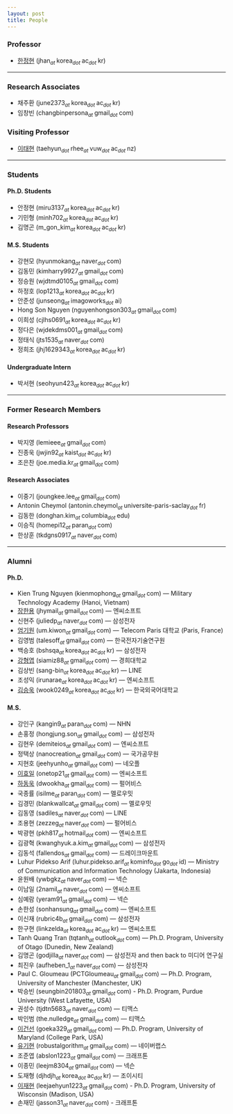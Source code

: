 ```yaml
---
layout: post
title: People
---
```


<!--
Mailing List (media.lab.ku@gmail.com -> 필터 및 차단된 주소)
김승욱
안정현
기민형
김명곤
이재현
채주환
정승원
강현모
김동민
손재민
하정호
Nguyen
이희성
정희조
정태식
정다은
이동균
-->

<!--
Always check singular or plural according to the number of people
-->

### Professor
* [한정현](/people/jhan) (jhan<sub><i>at </i></sub>korea<sub><i>dot </i></sub>ac<sub><i>dot </i></sub>kr)

<hr>
<!-- 
### Research Professor
* [김승욱](https://www.linkedin.com/in/seung-wook-kim-b332901a5) (wook0249<sub><i>at </i></sub>korea<sub><i>dot </i></sub>ac<sub><i>dot </i></sub>kr) -->

### Research Associates
* 채주환 (june2373<sub><i>at </i></sub>korea<sub><i>dot </i></sub>ac<sub><i>dot </i></sub>kr)
* 임창빈 (changbinpersona<sub><i>at </i></sub>gmail<sub><i>dot </i></sub>com)

### Visiting Professor
* [이태현](https://www.linkedin.com/in/taehyun-james-tj-rhee/) (taehyun<sub><i>dot </i></sub>rhee<sub><i>at </i></sub>vuw<sub><i>dot </i></sub>ac<sub><i>dot </i></sub>nz)

<hr>

### Students
#### Ph.D. Students
* 안정현 (miru3137<sub><i>at </i></sub>korea<sub><i>dot </i></sub>ac<sub><i>dot </i></sub>kr)
* 기민형 (minh702<sub><i>at </i></sub>korea<sub><i>dot </i></sub>ac<sub><i>dot </i></sub>kr)
* 김명곤 (m_gon_kim<sub><i>at </i></sub>korea<sub><i>dot </i></sub>ac<sub><i>dot </i></sub>kr)

#### M.S. Students
* 강현모 (hyunmokang<sub><i>at </i></sub>naver<sub><i>dot </i></sub>com)
* 김동민 (kimharry9927<sub><i>at </i></sub>gmail<sub><i>dot </i></sub>com)
* 정승원 (wjdtmd0105<sub><i>at </i></sub>gmail<sub><i>dot </i></sub>com)
* 하정호 (lop1213<sub><i>at </i></sub>korea<sub><i>dot </i></sub>ac<sub><i>dot </i></sub>kr)
* 안준성 (junseong<sub><i>at </i></sub>imagoworks<sub><i>dot </i></sub>ai)
* Hong Son Nguyen (nguyenhongson303<sub><i>at </i></sub>gmail<sub><i>dot </i></sub>com)
* 이희성 (cjlhs0691<sub><i>at </i></sub>korea<sub><i>dot </i></sub>ac<sub><i>dot </i></sub>kr)
* 정다은 (wjdekdms001<sub><i>at </i></sub>gmail<sub><i>dot </i></sub>com)
* 정태식 (jts1535<sub><i>at </i></sub>naver<sub><i>dot </i></sub>com)
* 정희조 (jhj1629343<sub><i>at </i></sub>korea<sub><i>dot </i></sub>ac<sub><i>dot </i></sub>kr)

#### Undergraduate Intern
* 박서현 (seohyun423<sub><i>at </i></sub>korea<sub><i>dot </i></sub>ac<sub><i>dot </i></sub>kr)

<hr>

### Former Research Members
#### Research Professors
* 박지영 (lemieee<sub><i>at </i></sub>gmail<sub><i>dot </i></sub>com)
* 진종욱 (jwjin92<sub><i>at </i></sub>kaist<sub><i>dot </i></sub>ac<sub><i>dot </i></sub>kr)
* 조은찬 (joe.media.kr<sub><i>at </i></sub>gmail<sub><i>dot </i></sub>com)

#### Research Associates
* 이중기 (joungkee.lee<sub><i>at </i></sub>gmail<sub><i>dot </i></sub>com)
* Antonin Cheymol (antonin.cheymol<sub><i>at </i></sub>universite-paris-saclay<sub><i>dot </i></sub>fr)
* 김동한 (donghan.kim<sub><i>at </i></sub>columbia<sub><i>dot </i></sub>edu)
* 이승직 (homepi12<sub><i>at </i></sub>paran<sub><i>dot </i></sub>com)
* 한상훈 (tkdgns0917<sub><i>at </i></sub>naver<sub><i>dot </i></sub>com)

<hr>

### Alumni
#### Ph.D.
* Kien Trung Nguyen (kienmophong<sub><i>at </i></sub>gmail<sub><i>dot </i></sub>com) — Military Technology Academy (Hanoi, Vietnam)
* [장한용](/people/hanyoung) (jhymail<sub><i>at </i></sub>gmail<sub><i>dot </i></sub>com) — 엔씨소프트
* 신현주 (juliedp<sub><i>at </i></sub>naver<sub><i>dot </i></sub>com) — 삼성전자
* [엄기원](https://perso.telecom-paristech.fr/kum/) (um.kiwon<sub><i>at </i></sub>gmail<sub><i>dot </i></sub>com) — Telecom Paris 대학교 (Paris, France)
* 김영범 (talesoff<sub><i>at </i></sub>gmail<sub><i>dot </i></sub>com) — 한국전자기술연구원
* 백승호 (bshsqa<sub><i>at </i></sub>korea<sub><i>dot </i></sub>ac<sub><i>dot </i></sub>kr) — 삼성전자
* [강형엽](https://siamiz88.github.io) (siamiz88<sub><i>at </i></sub>gmail<sub><i>dot </i></sub>com) — 경희대학교
* 김상빈 (sang-bin<sub><i>at </i></sub>korea<sub><i>dot </i></sub>ac<sub><i>dot </i></sub>kr) — LINE
* 조성익 (irunarae<sub><i>at </i></sub>korea<sub><i>dot </i></sub>ac<sub><i>dot </i></sub>kr) — 엔씨소프트
* [김승욱](https://www.linkedin.com/in/seung-wook-kim-b332901a5) (wook0249<sub><i>at </i></sub>korea<sub><i>dot </i></sub>ac<sub><i>dot </i></sub>kr) — 한국외국어대학교

#### M.S.
* 강인구 (kangin9<sub><i>at </i></sub>paran<sub><i>dot </i></sub>com) — NHN
* 손홍정 (hongjung.son<sub><i>at </i></sub>gmail<sub><i>dot </i></sub>com) — 삼성전자
* 김현우 (demiteios<sub><i>at </i></sub>gmail<sub><i>dot </i></sub>com) — 엔씨소프트
* 정택상 (nanocreation<sub><i>at </i></sub>gmail<sub><i>dot </i></sub>com) — 국가공무원
* 지현호 (jeehyunho<sub><i>at </i></sub>gmail<sub><i>dot </i></sub>com) — 네오플
* [이효일](http://hldec.net/) (onetop21<sub><i>at </i></sub>gmail<sub><i>dot </i></sub>com) — 엔씨소프트
* [하동욱](http://www.linkedin.com/in/dwookha) (dwookha<sub><i>at </i></sub>gmail<sub><i>dot </i></sub>com) — 펄어비스
* 국종률 (isilme<sub><i>at </i></sub>paran<sub><i>dot </i></sub>com) — 멜로우밋
* 김경민 (blankwallcat<sub><i>at </i></sub>gmail<sub><i>dot </i></sub>com) — 멜로우밋
* 김동영 (sadiles<sub><i>at </i></sub>naver<sub><i>dot </i></sub>com) — LINE
* 조용현 (zezzeg<sub><i>at </i></sub>naver<sub><i>dot </i></sub>com) — 펄어비스
* 박광현 (pkh817<sub><i>at </i></sub>hotmail<sub><i>dot </i></sub>com) — 엔씨소프트
* 김광혁 (kwanghyuk.a.kim<sub><i>at </i></sub>gmail<sub><i>dot </i></sub>com) — 삼성전자
* 김동석 (fallendos<sub><i>at </i></sub>gmail<sub><i>dot </i></sub>com) — 드레이크마운트
* Luhur Pidekso Arif (luhur.pidekso.arif<sub><i>at </i></sub>kominfo<sub><i>dot </i></sub>go<sub><i>dot </i></sub>id) — Ministry of Communication and Information Technology (Jakarta, Indonesia)
* 윤원배 (ywbgkz<sub><i>at </i></sub>naver<sub><i>dot </i></sub>com) — 넥슨
* 이남일 (2namil<sub><i>at </i></sub>naver<sub><i>dot </i></sub>com) — 엔씨소프트
* 심예람 (yeram91<sub><i>at </i></sub>gmail<sub><i>dot </i></sub>com) — 넥슨
* 손한성 (sonhansung<sub><i>at </i></sub>gmail<sub><i>dot </i></sub>com) — 엔씨소프트
* 이신재 (rubric4b<sub><i>at </i></sub>gmail<sub><i>dot </i></sub>com) — 삼성전자
* 한구현 (linkzelda<sub><i>at </i></sub>korea<sub><i>dot </i></sub>ac<sub><i>dot </i></sub>kr) — 엔씨소프트
* Tanh Quang Tran (tqtanh<sub><i>at </i></sub>outlook<sub><i>dot </i></sub>com) — Ph.D. Program, University of Otago (Dunedin, New Zealand)
* 김명곤 (godjilla<sub><i>at </i></sub>naver<sub><i>dot </i></sub>com) — 삼성전자 and then back to 미디어 연구실
* 최진우 (aufheben_1<sub><i>at </i></sub>naver<sub><i>dot </i></sub>com) — 삼성전자
* Paul C. Gloumeau (PCTGloumeau<sub><i>at </i></sub>gmail<sub><i>dot </i></sub>com) — Ph.D. Program, University of Manchester (Manchester, UK)
* 박승빈 (seungbin201803<sub><i>at </i></sub>gmail<sub><i>dot </i></sub>com) - Ph.D. Program, Purdue University (West Lafayette, USA)
* 권성수 (tjdtn5683<sub><i>at </i></sub>naver<sub><i>dot </i></sub>com) — 티맥스
* 박인범 (the.nulledge<sub><i>at </i></sub>gmail<sub><i>dot </i></sub>com) — 티맥스
* [이건선](http://www.cs.umd.edu/~gsunlee/) (goeka329<sub><i>at </i></sub>gmail<sub><i>dot </i></sub>com) — Ph.D. Program, University of Maryland (College Park, USA)
* [유기현](https://www.linkedin.com/in/kihyun-yu-5232b8148) (robustalgorithm<sub><i>at </i></sub>gmail<sub><i>dot </i></sub>com) — 네이버랩스
* 조준엽 (abslon1223<sub><i>at </i></sub>gmail<sub><i>dot </i></sub>com) — 크래프톤
* 이종민 (leejm8304<sub><i>at </i></sub>gmail<sub><i>dot </i></sub>com) — 넥슨
* 도재형 (djhdjh<sub><i>at </i></sub>korea<sub><i>dot </i></sub>ac<sub><i>dot </i></sub>kr) — 조이시티
* [이재현](https://www.leejaehyun179.com/) (leejaehyun1223<sub><i>at </i></sub>gmail<sub><i>dot </i></sub>com) - Ph.D. Program, University of Wisconsin (Madison, USA) 
* 손재민 (jasson31<sub><i>at </i></sub>naver<sub><i>dot </i></sub>com) - 크래프톤